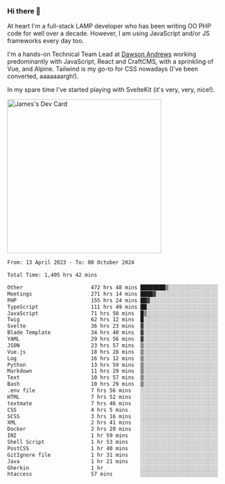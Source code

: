 ### Hi there 👋

<!--
**JamesNock/JamesNock** is a ✨ _special_ ✨ repository because its `README.md` (this file) appears on your GitHub profile.

Here are some ideas to get you started:

- 🔭 I’m currently working on ...
- 🌱 I’m currently learning ...
- 👯 I’m looking to collaborate on ...
- 🤔 I’m looking for help with ...
- 💬 Ask me about ...
- 📫 How to reach me: ...
- 😄 Pronouns: ...
- ⚡ Fun fact: ...
-->
At heart I'm a full-stack LAMP developer who has been writing OO PHP code for well over a decade. However, I am using JavaScript and/or JS frameworks every day too.

I'm a hands-on Technical Team Lead at [Dawson Andrews](https://www.dawsonandrews.com/) working predominantly with JavaScript, React and CraftCMS, with a sprinkling of Vue, and Alpine. Tailwind is my go-to for CSS nowadays (I've been converted, aaaaaaargh!).

In my spare time I've started playing with SvelteKit (it's very, very, nice!).

<a href="https://app.daily.dev/h2onock"><img src="https://api.daily.dev/devcards/v2/XQraFlxE3JPWOlcSuOB2K.png?type=default&r=18u" width="356" alt="James's Dev Card"/></a>

<!--START_SECTION:waka-->

```txt
From: 13 April 2023 - To: 08 October 2024

Total Time: 1,405 hrs 42 mins

Other                      472 hrs 48 mins ████████▒░░░░░░░░░░░░░░░░   33.64 %
Meetings                   271 hrs 14 mins ████▓░░░░░░░░░░░░░░░░░░░░   19.30 %
PHP                        155 hrs 24 mins ██▓░░░░░░░░░░░░░░░░░░░░░░   11.06 %
TypeScript                 111 hrs 49 mins ██░░░░░░░░░░░░░░░░░░░░░░░   07.96 %
JavaScript                 71 hrs 50 mins  █▒░░░░░░░░░░░░░░░░░░░░░░░   05.11 %
Twig                       62 hrs 12 mins  █░░░░░░░░░░░░░░░░░░░░░░░░   04.43 %
Svelte                     36 hrs 23 mins  ▓░░░░░░░░░░░░░░░░░░░░░░░░   02.59 %
Blade Template             34 hrs 40 mins  ▓░░░░░░░░░░░░░░░░░░░░░░░░   02.47 %
YAML                       29 hrs 56 mins  ▓░░░░░░░░░░░░░░░░░░░░░░░░   02.13 %
JSON                       23 hrs 57 mins  ▒░░░░░░░░░░░░░░░░░░░░░░░░   01.70 %
Vue.js                     18 hrs 28 mins  ▒░░░░░░░░░░░░░░░░░░░░░░░░   01.31 %
Log                        16 hrs 12 mins  ▒░░░░░░░░░░░░░░░░░░░░░░░░   01.15 %
Python                     13 hrs 59 mins  ▒░░░░░░░░░░░░░░░░░░░░░░░░   01.00 %
Markdown                   11 hrs 29 mins  ▒░░░░░░░░░░░░░░░░░░░░░░░░   00.82 %
Text                       10 hrs 57 mins  ▒░░░░░░░░░░░░░░░░░░░░░░░░   00.78 %
Bash                       10 hrs 29 mins  ▒░░░░░░░░░░░░░░░░░░░░░░░░   00.75 %
.env file                  7 hrs 56 mins   ░░░░░░░░░░░░░░░░░░░░░░░░░   00.57 %
HTML                       7 hrs 52 mins   ░░░░░░░░░░░░░░░░░░░░░░░░░   00.56 %
textmate                   7 hrs 46 mins   ░░░░░░░░░░░░░░░░░░░░░░░░░   00.55 %
CSS                        4 hrs 5 mins    ░░░░░░░░░░░░░░░░░░░░░░░░░   00.29 %
SCSS                       3 hrs 16 mins   ░░░░░░░░░░░░░░░░░░░░░░░░░   00.23 %
XML                        2 hrs 41 mins   ░░░░░░░░░░░░░░░░░░░░░░░░░   00.19 %
Docker                     2 hrs 20 mins   ░░░░░░░░░░░░░░░░░░░░░░░░░   00.17 %
INI                        1 hr 59 mins    ░░░░░░░░░░░░░░░░░░░░░░░░░   00.14 %
Shell Script               1 hr 53 mins    ░░░░░░░░░░░░░░░░░░░░░░░░░   00.13 %
PostCSS                    1 hr 40 mins    ░░░░░░░░░░░░░░░░░░░░░░░░░   00.12 %
GitIgnore file             1 hr 31 mins    ░░░░░░░░░░░░░░░░░░░░░░░░░   00.11 %
Java                       1 hr 21 mins    ░░░░░░░░░░░░░░░░░░░░░░░░░   00.10 %
Gherkin                    1 hr            ░░░░░░░░░░░░░░░░░░░░░░░░░   00.07 %
htaccess                   57 mins         ░░░░░░░░░░░░░░░░░░░░░░░░░   00.07 %
```

<!--END_SECTION:waka-->
